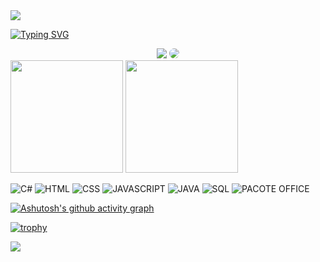 <img src="https://capsule-render.vercel.app/api?type=waving&color=2a4858&height=120&section=header&%20render&fontSize=90" />

[![Typing SVG](https://readme-typing-svg.herokuapp.com?font=Fira+Code&size=25&pause=1000&center=true&vCenter=true&width=1000&lines=Ola%2C+me+chamo+Gessivan+Junior;Eu+tenho+18+anos;Moro+no+Brasil;Atualmente+fa%C3%A7o+dois+cursos;Redes+de+Computadores+;E+Inform%C3%A1tica)](https://git.io/typing-svg)

<div align="center">
 <a href="https://instagram.com/priceddread1" target="_blank"><img src="https://img.shields.io/badge/Instagram-E4405F?style=for-the-badge&logo=instagram&logoColor=white"></a>
 <a href="https://linkedln.com/in/gessivanjunior/" target="_blank"><img src="https://img.shields.io/badge/LinkedIn-0077B5?style=for-the-badge&logo=linkedin&logoColor=white" style="border-radius: 30px" target="_blank"></a>
</div>
 
 <div>
    <img height="180em" src="https://github-readme-stats.vercel.app/api?username=priced1&show_icons=true&theme=tokyonight"/>
    <img height="180em" src="https://github-readme-stats.vercel.app/api/top-langs/?username=priced1&layout=compact&theme=tokyonight"/>
 </div>


![C#](https://img.shields.io/badge/C%23-239120?style=for-the-badge&logo=c-sharp&logoColor=white)
![HTML](https://img.shields.io/badge/HTML-239120?style=for-the-badge&logo=html5&logoColor=white)
![CSS](https://img.shields.io/badge/CSS-239120?&style=for-the-badge&logo=css3&logoColor=white)
![JAVASCRIPT](https://img.shields.io/badge/JavaScript-323330?style=for-the-badge&logo=javascript&logoColor=F7DF1E)
![JAVA](https://img.shields.io/badge/Java-ED8B00?style=for-the-badge&logo=openjdk&logoColor=white)
![SQL](https://img.shields.io/badge/Microsoft_SQL_Server-CC2927?style=for-the-badge&logo=microsoft-sql-server&logoColor=white)
![PACOTE OFFICE](https://img.shields.io/badge/Microsoft_Office-D83B01?style=for-the-badge&logo=microsoft-office&logoColor=white)


[![Ashutosh's github activity graph](https://github-readme-activity-graph.vercel.app/graph?username=priced1&bg_color=142148&color=f0f0f0&line=04defb&point=441e8a&area=true&hide_border=true)](https://github.com/ashutosh00710/github-readme-activity-graph)


[![trophy](https://github-profile-trophy.vercel.app/?username=priced1&theme=onedark&no-frame=true&no-bg=true&column=-1)](https://github.com/ryo-ma/github-profile-trophy)

<img src="https://capsule-render.vercel.app/api?type=waving&color=2a4858&height=120&section=footer&%20render&fontSize=90"/>


